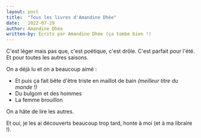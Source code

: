```yaml
---
layout: post
title:  "Tous les livres d'Amandine Dhée"
date:   2022-07-29
author: Amandine Dhée
written-by: Écrits par Amandine Dhée (ça tombe bien !)
---
```

C'est léger mais pas que, c'est poétique, c'est drôle. C'est parfait pour l'été. Et pour toutes les autres saisons.
<!--more-->

On a déjà lu et on a beaucoup aimé :

- Et puis ça fait bête d'être triste en maillot de bain _(meilleur titre du monde !)_
- Du bulgom et des hommes
- La femme brouillon

On a hâte de lire les autres.

Et oui, je les ai découverts beaucoup trop tard, honte à moi (et à ma libraire !).